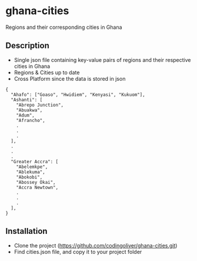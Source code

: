 # ghana-cities
Regions and their corresponding cities in Ghana

## Description
* Single json file containing key-value pairs of regions and their respective cities in Ghana
* Regions & Cities up to date
* Cross Platform since the data is stored in json
```
{
  "Ahafo": ["Goaso", "Hwidiem", "Kenyasi", "Kukuom"],
  "Ashanti": [
    "Abrepo Junction",
    "Abuakwa",
    "Adum",
    "Afrancho",
    .
    .
    .
  ],
  .
  .
  .
  "Greater Accra": [
    "Abelemkpe",
    "Ablekuma",
    "Abokobi",
    "Abossey Okai",
    "Accra Newtown",
    .
    .
    .
  ],
}
```

## Installation 
* Clone the project (https://github.com/codingoliver/ghana-cities.git)
* Find cities.json file, and copy it to your project folder
